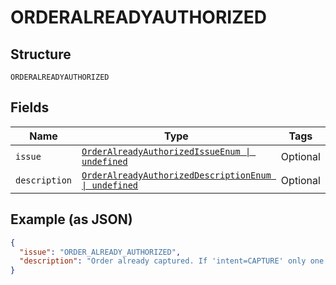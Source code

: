 
# ORDERALREADYAUTHORIZED

## Structure

`ORDERALREADYAUTHORIZED`

## Fields

| Name | Type | Tags | Description |
|  --- | --- | --- | --- |
| `issue` | [`OrderAlreadyAuthorizedIssueEnum \| undefined`](../../doc/models/order-already-authorized-issue-enum.md) | Optional | - |
| `description` | [`OrderAlreadyAuthorizedDescriptionEnum \| undefined`](../../doc/models/order-already-authorized-description-enum.md) | Optional | - |

## Example (as JSON)

```json
{
  "issue": "ORDER_ALREADY_AUTHORIZED",
  "description": "Order already captured. If 'intent=CAPTURE' only one capture per order is allowed."
}
```

